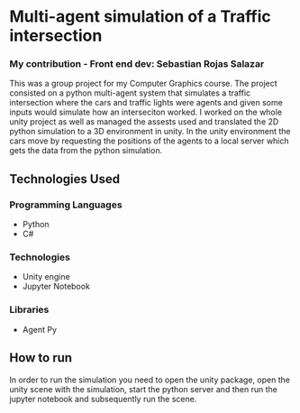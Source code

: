 # Multi-agent simulation of a Traffic intersection 

### My contribution - Front end dev: Sebastian Rojas Salazar 
This was a group project for my Computer Graphics course. The project consisted on a python multi-agent system that simulates a traffic intersection where the cars and traffic lights were agents and given some inputs would simulate
how an interseciton worked. I worked on the whole unity project as well as managed the assests used and translated the 2D python simulation to a 3D environment in unity. 
In the unity environment the cars move by requesting the positions of the agents to a local server which gets the data from the python simulation.

Technologies Used
---------------
### Programming Languages
- Python
- C#

### Technologies
- Unity engine
- Jupyter Notebook

### Libraries
- Agent Py

How to run
---------------
In order to run the simulation you need to open the unity package, open the unity scene with the simulation, start the python server and then run the jupyter notebook and subsequently run the scene. 
